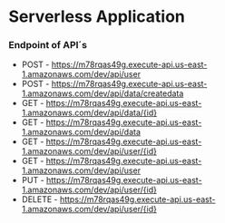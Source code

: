 # Serverless Application

### Endpoint of API´s
- POST - https://m78rqas49g.execute-api.us-east-1.amazonaws.com/dev/api/user
- POST - https://m78rqas49g.execute-api.us-east-1.amazonaws.com/dev/api/data/createdata
- GET - https://m78rqas49g.execute-api.us-east-1.amazonaws.com/dev/api/data/{id}
- GET - https://m78rqas49g.execute-api.us-east-1.amazonaws.com/dev/api/data
- GET - https://m78rqas49g.execute-api.us-east-1.amazonaws.com/dev/api/user/{id}
- GET - https://m78rqas49g.execute-api.us-east-1.amazonaws.com/dev/api/user
- PUT - https://m78rqas49g.execute-api.us-east-1.amazonaws.com/dev/api/user/{id}
- DELETE - https://m78rqas49g.execute-api.us-east-1.amazonaws.com/dev/api/user/{id}